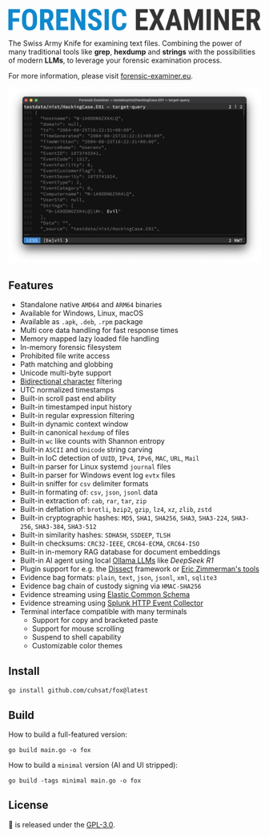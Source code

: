 ![](docs/img/fox.png "Forensic Examiner")

The Swiss Army Knife for examining text files. Combining the power of many traditional tools like **grep**, **hexdump** and **strings** with the possibilities of modern **LLMs**, to leverage your forensic examination process.

For more information, please visit [forensic-examiner.eu](https://forensic-examiner.eu).

![](docs/img/demo.png)

## Features
* Standalone native `AMD64` and `ARM64` binaries
* Available for Windows, Linux, macOS
* Available as `.apk`, `.deb`, `.rpm` package
* Multi core data handling for fast response times
* Memory mapped lazy loaded file handling
* In-memory forensic filesystem
* Prohibited file write access
* Path matching and globbing
* Unicode multi-byte support
* [Bidirectional character](https://nvd.nist.gov/vuln/detail/CVE-2021-42574) filtering
* UTC normalized timestamps
* Built-in scroll past end ability
* Built-in timestamped input history
* Built-in regular expression filtering
* Built-in dynamic context window
* Built-in canonical `hexdump` of files
* Built-in `wc` like counts with Shannon entropy
* Built-in `ASCII` and `Unicode` string carving
* Built-in IoC detection of `UUID`, `IPv4`, `IPv6`, `MAC`, `URL`, `Mail`
* Built-in parser for Linux systemd `journal` files
* Built-in parser for Windows event log `evtx` files
* Built-in sniffer for `csv` delimiter formats
* Built-in formating of: `csv`, `json`, `jsonl` data
* Built-in extraction of: `cab`, `rar`, `tar`, `zip`
* Built-in deflation of: `brotli`, `bzip2`, `gzip`, `lz4`, `xz`, `zlib`, `zstd`
* Built-in cryptographic hashes: `MD5`, `SHA1`, `SHA256`, `SHA3`, `SHA3-224`, `SHA3-256`, `SHA3-384`, `SHA3-512`
* Built-in similarity hashes: `SDHASH`, `SSDEEP`, `TLSH`
* Built-in checksums: `CRC32-IEEE`, `CRC64-ECMA`, `CRC64-ISO`
* Built-in in-memory RAG database for document embeddings
* Built-in AI agent using local [Ollama LLMs](https://ollama.com/search) like *DeepSeek R1*
* Plugin support for e.g. the [Dissect](https://docs.dissect.tools) framework or [Eric Zimmerman's tools](https://ericzimmerman.github.io/)
* Evidence bag formats: `plain`, `text`, `json`, `jsonl`, `xml`, `sqlite3`
* Evidence bag chain of custody signing via `HMAC-SHA256`
* Evidence streaming using [Elastic Common Schema](https://www.elastic.co/docs/reference/ecs)
* Evidence streaming using [Splunk HTTP Event Collector](https://docs.splunk.com/Documentation/Splunk/latest/RESTREF/RESTinput)
* Terminal interface compatible with many terminals
    * Support for copy and bracketed paste
    * Support for mouse scrolling
    * Suspend to shell capability
    * Customizable color themes

## Install
```console
go install github.com/cuhsat/fox@latest
```

## Build
How to build a full-featured version:
```console
go build main.go -o fox
```

How to build a `minimal` version (AI and UI stripped):
```console
go build -tags minimal main.go -o fox
```

## License
🦊 is released under the [GPL-3.0](LICENSE.md).

